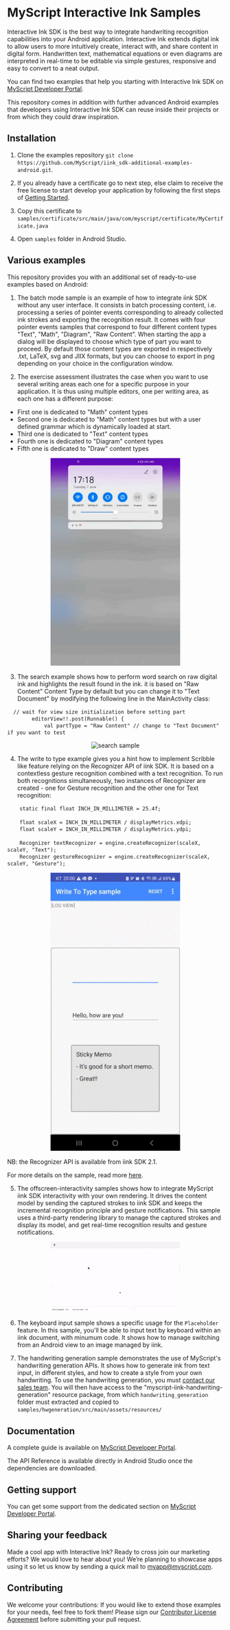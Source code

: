 # MyScript Interactive Ink Samples

Interactive Ink SDK is the best way to integrate handwriting recognition capabilities into your Android application. Interactive Ink extends digital ink to allow users to more intuitively create, interact with, and share content in digital form. Handwritten text, mathematical equations or even diagrams are interpreted in real-time to be editable via simple gestures, responsive and easy to convert to a neat output.

You can find two examples that help you starting with Interactive Ink SDK on [MyScript Developer Portal](https://developer.myscript.com/docs/interactive-ink/latest/android/).

This repository comes in addition with further advanced Android examples that developers using Interactive Ink SDK can reuse inside their projects or from which they could draw inspiration.

## Installation

1. Clone the examples repository `git clone https://github.com/MyScript/iink_sdk-additional-examples-android.git`.

2. If you already have a certificate go to next step, else claim to receive the free license to start develop your application by following the first steps of [Getting Started](https://developer.myscript.com/getting-started).

3. Copy this certificate to `samples/certificate/src/main/java/com/myscript/certificate/MyCertificate.java`

4. Open `samples` folder in Android Studio.

## Various examples

This repository provides you with an additional set of ready-to-use examples based on Android:

1. The batch mode sample is an example of how to integrate iink SDK without any user interface. It consists in batch processing content, i.e. processing a series of pointer events corresponding to already collected ink strokes and exporting the recognition result. It comes with four pointer events samples that correspond to four different content types "Text", "Math", "Diagram", "Raw Content". When starting the app a dialog will be displayed to choose which type of part you want to proceed. By default those content types are exported in respectively .txt, LaTeX, svg and JIIX formats, but you can choose to export in png depending on your choice in the configuration window.

2. The exercise assessment illustrates the case when you want to use several writing areas each one for a specific purpose in your application. It is thus using multiple editors, one per writing area, as each one has a different purpose:
- First one is dedicated to "Math" content types
- Second one is dedicated to "Math" content types but with a user defined grammar which is dynamically loaded at start.
- Third one is dedicated to "Text" content types
- Fourth one is dedicated to "Diagram" content types
- Fifth one is dedicated to "Draw" content types

<div align="center">
 <img src="assessment.gif" alt="assessment sample" width="302">
</div>

3. The search example shows how to perform word search on raw digital ink and highlights the result found in the ink. it is based on "Raw Content" Content Type by default but you can change it to "Text Document" by modifying the following line in the MainActivity class:

~~~#!java
  // wait for view size initialization before setting part
        editorView!!.post(Runnable() {
            val partType = "Raw Content" // change to "Text Document" if you want to test
~~~
<div align="center">
 <img src="search-sample.gif" alt="search sample" width="302">
</div>

4. The write to type example gives you a hint how to implement Scribble like feature relying on the Recognizer API of iink SDK. It is based on a contextless gesture recognition combined with a text recognition.
To run both recognitions simultaneously, two instances of Recognizer are created - one for Gesture recognition and the other one for Text recognition:
~~~#!java
    static final float INCH_IN_MILLIMETER = 25.4f;

    float scaleX = INCH_IN_MILLIMETER / displayMetrics.xdpi;
    float scaleY = INCH_IN_MILLIMETER / displayMetrics.ydpi;

    Recognizer textRecognizer = engine.createRecognizer(scaleX, scaleY, "Text");
    Recognizer gestureRecognizer = engine.createRecognizer(scaleX, scaleY, "Gesture");
~~~

<div align="center">
 <img src="write-to-type.gif" alt="write to type sample" width="302">
</div>

NB: the Recognizer API is available from iink SDK 2.1.

For more details on the sample, read more [here](samples/write-to-type/ReadMe.pdf). 

5. The offscreen-interactivity samples shows how to integrate MyScript iink SDK interactivity with your own rendering.
It drives the content model by sending the captured strokes to iink SDK and keeps the incremental recognition principle and gesture notifications.
This sample uses a third-party rendering library to manage the captured strokes and display its model, and get real-time recognition results and gesture notifications.

<div align="center">
 <img src="offscreen-sample.gif" alt="offscreen interacticity sample" width="302">
</div>

6. The keyboard input sample shows a specific usage for the `Placeholder` feature. In this sample, you'll be able to input text by keyboard within an iink document, with minumum code.
It shows how to manage switching from an Android view to an image managed by iink.

7. The handwriting generation sample demonstrates the use of MyScript's handwriting generation APIs. It shows how to generate ink from text input, in different styles, and how to create a style from your own handwriting.
To use the handwriting generation, you must [contact our sales team](https://developer.myscript.com/contact-us/on-device-recognition). You will then have access to the "myscript-iink-handwriting-generation" resource package, from which `handwriting_generation` folder must extracted and copied to `samples/hwgeneration/src/main/assets/resources/`

## Documentation

A complete guide is available on [MyScript Developer Portal](https://developer.myscript.com/docs/interactive-ink/latest/android/).

The API Reference is available directly in Android Studio once the dependencies are downloaded.

## Getting support

You can get some support from the dedicated section on [MyScript Developer Portal](https://developer.myscript.com/support/).

## Sharing your feedback

Made a cool app with Interactive Ink? Ready to cross join our marketing efforts? We would love to hear about you!
We’re planning to showcase apps using it so let us know by sending a quick mail to [myapp@myscript.com](mailto://myapp@myscript.com).

## Contributing

We welcome your contributions:
If you would like to extend those examples for your needs, feel free to fork them!
Please sign our [Contributor License Agreement](CONTRIBUTING.md) before submitting your pull request.